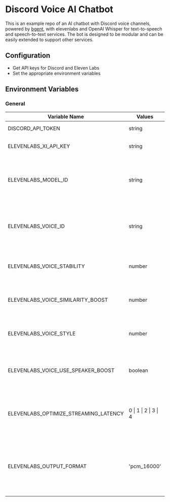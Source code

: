 # Discord Voice AI Chatbot

This is an example repo of an AI chatbot with Discord voice channels, powered by [bgent](https://github.com/JoinTheAlliance/bgent), with elevenlabs and OpenAI Whisper for text-to-speech and speech-to-text services. The bot is designed to be modular and can be easily extended to support other services.

## Configuration
- Get API keys for Discord and Eleven Labs
- Set the appropriate environment variables

## Environment Variables

### General

| Variable Name                         | Values                | Defaults                 | Description                                                                      |
|---------------------------------------|-----------------------|--------------------------|----------------------------------------------------------------------------------|
| DISCORD_API_TOKEN                     | string                | ''                       | Discord bot API token.                                                           |
| ELEVENLABS_XI_API_KEY                 | string                | ''                       | API key for Eleven Labs.                                                         |
| ELEVENLABS_MODEL_ID                   | string                | 'eleven_multilingual_v2' | Model ID for a specific language model in Eleven Labs.                           |
| ELEVENLABS_VOICE_ID                   | string                | '21m00Tcm4TlvDq8ikWAM'   | Voice ID for a specific voice in Eleven Labs. Default is "Rachel".               |
| ELEVENLABS_VOICE_STABILITY            | number                | 0.5                      | Stability parameter for Eleven Labs voice synthesis.                             |
| ELEVENLABS_VOICE_SIMILARITY_BOOST     | number                | 0.9                      | Similarity boost for Eleven Labs voice synthesis.                                |
| ELEVENLABS_VOICE_STYLE                | number                | 0.66                     | Style parameter for Eleven Labs voice synthesis.                                 |
| ELEVENLABS_VOICE_USE_SPEAKER_BOOST    | boolean               | false                    | Whether to use speaker boost in Eleven Labs voice synthesis.                     |
| ELEVENLABS_OPTIMIZE_STREAMING_LATENCY | 0 \| 1 \| 2 \| 3 \| 4 | 4                        | Level of optimization for streaming latency in Eleven Labs.                      |
| ELEVENLABS_OUTPUT_FORMAT              | 'pcm_16000'           | 'pcm_16000'              | Output format for voice synthesis. Currently only pcm_16000 will work properly.  |
